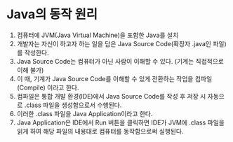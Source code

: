 # Java의 동작 원리

1. 컴퓨터에 JVM(Java Virtual Machine)을 포함한 Java를 설치
2. 개발자는 자신이 하고자 하는 일을 담은 Java Source Code(확장자 .java인 파일)를 작성한다.
3. Java Source Code는 컴퓨터가 아닌 사람이 이해할 수 있다. (기계는 직접적으로 이해 불가)
4. 이 때, 기계가 Java Source Code를 이해할 수 있게 전환하는 작업을 컴파일(Compile) 이라고 한다.
5. 컴파일은 통합 개발 환경(IDE)에서 Java Source Code를 작성 후 저장 시 자동으로 .class 파일을 생성함으로서 수행된다.
6. 이러한 .class 파일을 Java Application이라고 한다.
7. Java Application은 IDE에서 Run 버튼을 클릭하면 IDE가 JVM에 .class 파일을 읽게 하여 해당 파일의 내용대로 컴퓨터를 동작함으로써 실행된다.